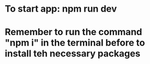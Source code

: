 # To start app: npm run dev
# Remember to run the command "npm i" in the terminal before to install teh necessary packages